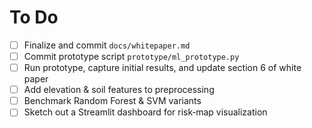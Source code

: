 # To Do

- [ ] Finalize and commit `docs/whitepaper.md`
- [ ] Commit prototype script `prototype/ml_prototype.py`
- [ ] Run prototype, capture initial results, and update section 6 of white paper
- [ ] Add elevation & soil features to preprocessing
- [ ] Benchmark Random Forest & SVM variants
- [ ] Sketch out a Streamlit dashboard for risk‐map visualization
